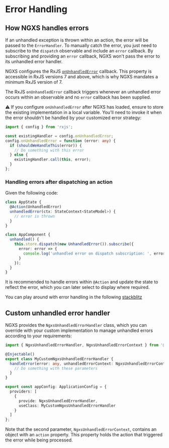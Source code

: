 # Error Handling

## How NGXS handles errors

If an unhandled exception is thrown within an action, the error will be passed to the `ErrorHandler`. To manually catch the error, you just need to subscribe to the `dispatch` observable and include an `error` callback. By subscribing and providing an `error` callback, NGXS won't pass the error to its unhandled error handler.

NGXS configures the RxJS [`onUnhandledError`](https://rxjs.dev/api/index/interface/GlobalConfig#onUnhandledError) callback. This property is accessible in RxJS versions 7 and above, which is why NGXS mandates a minimum RxJS version of 7.

The RxJS `onUnhandledError` callback triggers whenever an unhandled error occurs within an observable and no `error` callback has been supplied.

:warning: If you configure `onUnhandledError` after NGXS has loaded, ensure to store the existing implementation in a local variable. You'll need to invoke it when the error shouldn't be handled by your customized error strategy:

```ts
import { config } from 'rxjs';

const existingHandler = config.onUnhandledError;
config.onUnhandledError = function (error: any) {
  if (shouldWeHandleThis(error)) {
    // Do something with this error
  } else {
    existingHandler.call(this, error);
  }
};
```

### Handling errors after dispatching an action

Given the following code:

```ts
class AppState {
  @Action(UnhandledError)
  unhandledError(ctx: StateContext<StateModel>) {
    // error is thrown
  }
}
```

```ts
class AppComponent {
  unhandled() {
    this.store.dispatch(new UnhandledError()).subscribe({
      error: error => {
        console.log('unhandled error on dispatch subscription: ', error);
      }
    });
  }
}
```

It is recommended to handle errors within `@Action` and update the state to reflect the error, which you can later select to display where required.

You can play around with error handling in the following [stackblitz](https://stackblitz.com/edit/ngxs-error-handling)

## Custom unhandled error handler

NGXS provides the `NgxsUnhandledErrorHandler` class, which you can override with your custom implementation to manage unhandled errors according to your requirements:

```ts
import { NgxsUnhandledErrorHandler, NgxsUnhandledErrorContext } from '@ngxs/store';

@Injectable()
export class MyCustomNgxsUnhandledErrorHandler {
  handleError(error: any, unhandledErrorContext: NgxsUnhandledErrorContext): void {
    // Do something with these parameters
  }
}

export const appConfig: ApplicationConfig = {
  providers: [
    {
      provide: NgxsUnhandledErrorHandler,
      useClass: MyCustomNgxsUnhandledErrorHandler
    }
  ]
};
```

Note that the second parameter, `NgxsUnhandledErrorContext`, contains an object with an `action` property. This property holds the action that triggered the error while being processed.
